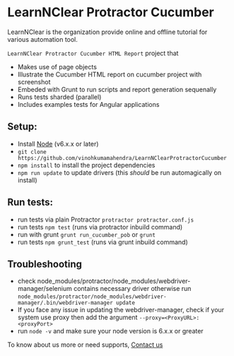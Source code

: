 
# LearnNClear Protractor Cucumber
LearnNClear is the organization provide online and offline tutorial for various automation tool.

`LearnNClear Protractor Cucumber HTML Report` project that
* Makes use of page objects
* Illustrate the Cucumber HTML report on cucumber project with screenshot
* Embeded with Grunt to run scripts and report generation sequenally
* Runs tests sharded (parallel)
* Includes examples tests for Angular applications

## Setup:
* Install [Node](http://nodejs.org) (v6.x.x or later)
* `git clone https://github.com/vinohkumamahendra/LearnNClearProtractorCucumber`
* `npm install` to install the project dependencies
* `npm run update` to update drivers (this _should_ be run automagically on install)

## Run tests:
* run tests via plain Protractor `protractor protractor.conf.js`
* run tests `npm test` (runs via protractor inbuild command)
* run with grunt `grunt run_cucumber_pob` or `grunt`
* run tests `npm grunt_test` (runs via grunt inbuild command)

## Troubleshooting
* check node_modules/protractor/node_modules/webdriver-manager/selenium contains necessary driver otherwise run `node_modules/protractor/node_modules/webdriver-manager/.bin/webdriver-manager update`
* If you face any issue in updating the webdriver-manager, check if your system use proxy then add the argument `--proxy=<ProxyURL>:<proxyPort>`
* run `node -v` and make sure your node version is 6.x.x or greater

To know about us more or need supports, [Contact us](http://learnnshine.com/contact-us)

